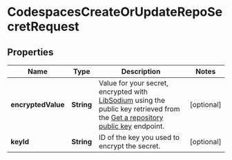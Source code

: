 

# CodespacesCreateOrUpdateRepoSecretRequest


## Properties

| Name | Type | Description | Notes |
|------------ | ------------- | ------------- | -------------|
|**encryptedValue** | **String** | Value for your secret, encrypted with [LibSodium](https://libsodium.gitbook.io/doc/bindings_for_other_languages) using the public key retrieved from the [Get a repository public key](https://docs.github.com/rest/reference/codespaces#get-a-repository-public-key) endpoint. |  [optional] |
|**keyId** | **String** | ID of the key you used to encrypt the secret. |  [optional] |



